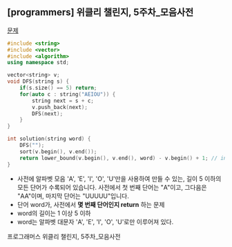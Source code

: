 ## [programmers] 위클리 챌린지, 5주차_모음사전

[문제](https://programmers.co.kr/learn/courses/30/lessons/84512)



```c++
#include <string>
#include <vector>
#include <algorithm>
using namespace std;

vector<string> v;
void DFS(string s) {
    if(s.size() == 5) return;
    for(auto c : string("AEIOU")) {
        string next = s + c;
        v.push_back(next);
        DFS(next);
    }
}

int solution(string word) {
    DFS("");
    sort(v.begin(), v.end());
    return lower_bound(v.begin(), v.end(), word) - v.begin() + 1; // index를 반환하니까 '번째'로 반환하려면 +1 해야함
}
```

- 사전에 알파벳 모음 'A', 'E', 'I', 'O', 'U'만을 사용하여 만들 수 있는, 길이 5 이하의 모든 단어가 수록되어 있습니다. 사전에서 첫 번째 단어는 "A"이고, 그다음은 "AA"이며, 마지막 단어는 "UUUUU"입니다. 
- 단어 word가, 사전에서 **몇 번째 단어인지 return** 하는 문제
- word의 길이는 1 이상 5 이하
- word는 알파벳 대문자 'A', 'E', 'I', 'O', 'U'로만 이루어져 있다.



프로그래머스 위클리 챌린지, 5주차_모음사전

